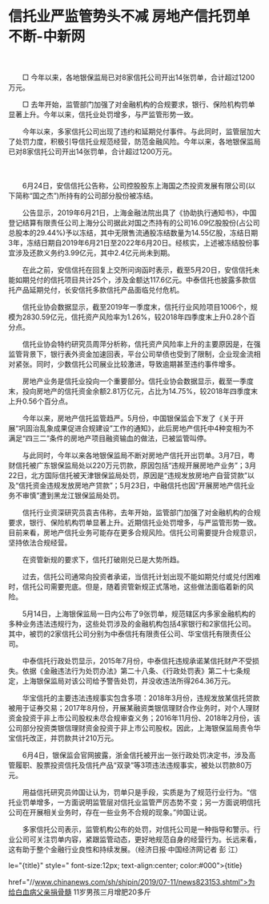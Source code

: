 # 信托业严监管势头不减 房地产信托罚单不断-中新网

　　

　　□ 今年以来，各地银保监局已对8家信托公司开出14张罚单，合计超过1200万元。

　　□ 去年开始，监管部门加强了对金融机构的合规要求，银行、保险机构罚单显著上升。今年以来，信托业处罚增多，与严监管形势一致。

　　今年以来，多家信托公司出现了违约和延期兑付事件。与此同时，监管层加大了处罚力度，积极引导信托业规范经营，防范金融风险。今年以来，各地银保监局已对8家信托公司开出14张罚单，合计超过1200万元。

　　

　　6月24日，安信信托公告称，公司控股股东上海国之杰投资发展有限公司(以下简称“国之杰”)所持有的公司部分股份被冻结。

　　公告显示，2019年6月21日，上海金融法院出具了《协助执行通知书》，中国登记结算有限责任公司上海分公司据此对国之杰持有的公司16.09亿股股份(占公司总股本的29.44%)予以冻结，其中无限售流通股冻结数量为14.55亿股，冻结日期3年，冻结日期自2019年6月21日至2022年6月20日。经核实，上述被冻结股份事宜涉及还款义务约3.99亿元，其中2.4亿元尚未到期。

　　在此之前，安信信托在回复上交所问询函时表示，截至5月20日，安信信托未能如期兑付的信托项目共计25个，涉及金额达117.6亿元。中泰信托也披露多款信托产品延期兑付，长安信托多款信托产品面临兑付危机。

　　信托业协会数据显示，截至2019年一季度末，信托行业风险项目1006个，规模为2830.59亿元，信托资产风险率为1.26%，较2018年四季度末上升0.28个百分点。

　　信托业协会特约研究员周萍分析称，信托资产风险率上升的主要原因是，在强监管背景下，银行表外资金加速回表，平台公司举债也受到了限制，企业现金流相对紧张。同时，少数信托公司展业比较激进，导致逾期甚至违约事件增多。

　　房地产业务是信托业投向一个重要部分。信托业协会数据显示，截至一季度末，投向房地产的信托资金余额2.81万亿元，占比为14.75%，较2018年四季度末上升0.56个百分点。

　　今年以来，房地产信托监管趋严。5月份，中国银保监会下发了《关于开展“巩固治乱象成果促进合规建设”工作的通知》，此后房地产信托中4种变相为不满足“四三二”条件的房地产项目融资输血的做法，已被监管叫停。

　　与此同时，今年以来各地银保监局不断对房地产信托开出罚单。3月7日，粤财信托被广东银保监局处以220万元罚款，原因包括“违规开展房地产业务”；3月22日，北方国际信托被天津银保监局处罚，原因是“违规发放房地产自营贷款”以及“信托资金违规发放房地产贷款”；5月23日，中融信托也因“开展房地产信托业务不审慎”遭到黑龙江银保监局处罚。

　　信托行业资深研究员袁吉伟称，去年开始，监管部门加强了对金融机构的合规要求，银行、保险机构罚单显著上升。近期信托业处罚增多，与严监管形势一致。目前来看，房地产信托业务可能存在更多合规风险。信托公司需要提升合规意识，坚持依法合规经营。

　　在资管新规的要求下，信托打破刚兑已是大势所趋。

　　过去，信托公司通常向投资者承诺，当信托计划出现不能如期兑付或兑付困难时，信托公司需要兜底。但是，随着资管新规正式落地，这些做法面临着新的风险。

　　5月14日，上海银保监局一日内公布了9张罚单，规范辖区内多家金融机构的多种业务违法违规行为，这些处罚涉及的金融机构包括4家银行和2家信托公司。其中，被罚的2家信托公司分别为中泰信托有限责任公司、华宝信托有限责任公司。

　　中泰信托行政处罚显示，2015年7月份，中泰信托违规承诺某信托财产不受损失。依据《金融违法行为处罚办法》第二十八条、《行政处罚表》第二十七条规定，上海银保监局对该公司给予警告处罚，并没收违法所得264.36万元。

　　华宝信托的主要违法违规事实包含多项：2018年3月份，违规发放某信托贷款被用于证券交易；2017年8月份，开展某融资类银信理财合作业务时，对个人理财资金投资于非上市公司股权未尽合规审查义务；2016年11月份、2018年2月份，该公司部分投资类银信理财资金投资于非上市公司股权。因此，上海银保监局责令华宝信托改正，并罚款共计210万元。

　　6月4日，银保监会官网披露，浙金信托被开出一张行政处罚决定书，涉及高管履职、股票投资信托及信托产品“双录”等3项违法违规事实，被处以罚款80万元。

　　用益信托研究员帅国让认为，罚单只是手段，实质是为了规范行业行为。“信托业罚单增多，一方面说明监管层对信托业监管严厉态势不变；另一方面说明信托公司在开展相关业务时，存在一些业务不合规的现象。”帅国让说。

　　多家信托公司表示，监管机构公布的处罚，对信托公司是一种指导和警示。行业公司可关注罚单内容，紧跟监管动态，更好地规范自身的经营行为。长远来看，这有助于整个金融行业良性和持续发展。（经济日报·中国经济网记者 彭 江）

le="{title}" style=" font-size:12px; text-align:center; color:#000">{title}

href="//www.chinanews.com/sh/shipin/2019/07-11/news823153.shtml">为给白血病父亲捐骨髓 11岁男孩三月增肥20多斤
